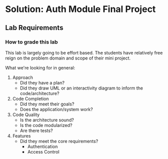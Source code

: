 # Solution: Auth Module Final Project

## Lab Requirements

### How to grade this lab

This lab is largely going to be effort based. The students have relatively free reign on the problem domain and scope of their mini project.

What we're looking for in general:

1. Approach
   - Did they have a plan?
   - Did they draw UML or an interactivity diagram to inform the code/architecture?
1. Code Completion
   - Did they meet their goals?
   - Does the application/system work?
1. Code Quality
   - Is the architecture sound?
   - Is the code modularized?
   - Are there tests?
1. Features
   - Did they meet the core requirements?
     - Authentication
     - Access Control

